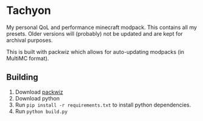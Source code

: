# Tachyon
My personal QoL and performance minecraft modpack. This contains all my presets. Older versions will (probably) not be updated and are kept for archival purposes.

This is built with packwiz which allows for auto-updating modpacks (in MultiMC format).

## Building
1. Download [packwiz](https://github.com/packwiz/packwiz)
2. Download python
3. Run `pip install -r requirements.txt` to install python dependencies.
4. Run `python build.py`
